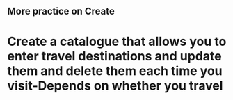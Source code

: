 ## More practice on Create
# Create a catalogue that allows you to enter travel destinations and update them and delete them each time you visit-Depends on whether you travel 